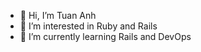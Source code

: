 - 👋 Hi, I’m Tuan Anh
- 👀 I’m interested in Ruby and Rails
- 🌱 I’m currently learning Rails and DevOps

<!---
tanhit243/tanhit243 is a ✨ special ✨ repository because its `README.md` (this file) appears on your GitHub profile.
You can click the Preview link to take a look at your changes.
--->

